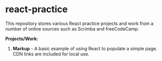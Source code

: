 # react-practice
This repository stores various React practice projects and work from a number of online sources such as Scrimba and freeCodeCamp. 

**Projects/Work:**
1. **Markup** - A basic example of using React to populate a simple page. CDN links are included for local use.
   
